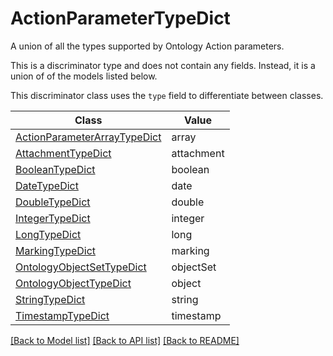 # ActionParameterTypeDict

A union of all the types supported by Ontology Action parameters.


This is a discriminator type and does not contain any fields. Instead, it is a union
of of the models listed below.

This discriminator class uses the `type` field to differentiate between classes.

| Class | Value
| ------------ | -------------
[ActionParameterArrayTypeDict](ActionParameterArrayTypeDict.md) | array
[AttachmentTypeDict](AttachmentTypeDict.md) | attachment
[BooleanTypeDict](BooleanTypeDict.md) | boolean
[DateTypeDict](DateTypeDict.md) | date
[DoubleTypeDict](DoubleTypeDict.md) | double
[IntegerTypeDict](IntegerTypeDict.md) | integer
[LongTypeDict](LongTypeDict.md) | long
[MarkingTypeDict](MarkingTypeDict.md) | marking
[OntologyObjectSetTypeDict](OntologyObjectSetTypeDict.md) | objectSet
[OntologyObjectTypeDict](OntologyObjectTypeDict.md) | object
[StringTypeDict](StringTypeDict.md) | string
[TimestampTypeDict](TimestampTypeDict.md) | timestamp


[[Back to Model list]](../../../README.md#models-v1-link) [[Back to API list]](../../README.md#documentation-for-api-endpoints) [[Back to README]](../../README.md)

